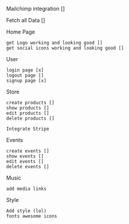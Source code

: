 Mailchimp integration []

Fetch all Data []

Home Page

    get Logo working and looking good []
    get social icons working and looking good []

User

    login page [x]
    logout page []
    signup page [x]

Store

    create products []
    show products []
    edit products []
    delete products []

    Integrate Stripe

Events

    create events []
    show events []
    edit events []
    delete events []

Music

    add media links

Style

    Add style (lol)
    fonts awesome icons

